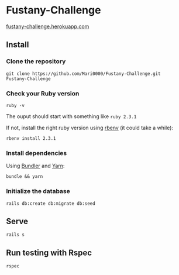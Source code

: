 # Fustany-Challenge

[fustany-challenge.herokuapp.com](https://fustany-challenge.herokuapp.com)

## Install

### Clone the repository

```shell
git clone https://github.com/Mari0000/Fustany-Challenge.git
Fustany-Challenge
```

### Check your Ruby version

```shell
ruby -v
```

The ouput should start with something like `ruby 2.3.1`

If not, install the right ruby version using [rbenv](https://github.com/rbenv/rbenv) (it could take a while):

```shell
rbenv install 2.3.1
```

### Install dependencies

Using [Bundler](https://github.com/bundler/bundler) and [Yarn](https://github.com/yarnpkg/yarn):

```shell
bundle && yarn
```

### Initialize the database

```shell
rails db:create db:migrate db:seed
```

## Serve

```shell
rails s
```

## Run testing with Rspec 
```shell 
rspec 
```
